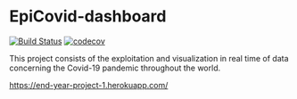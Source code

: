 # EpiCovid-dashboard
[![Build Status](https://travis-ci.com/YEP-project1-2019/EpiCovid-dashboard.svg?token=bQxGN9ym5y5H9DsyxUEu&branch=master)](https://travis-ci.com/YEP-project1-2019/EpiCovid-dashboard)
[![codecov](https://codecov.io/gh/YEP_project1_2019/EpiCovid-dashboard/branch/master/graph/badge.svg?token=BD0rtITAzm)](https://codecov.io/gh/MageNume/YEP_project1_2019)



This project consists of the exploitation and visualization in real time of data concerning the Covid-19 pandemic throughout the world.

https://end-year-project-1.herokuapp.com/
